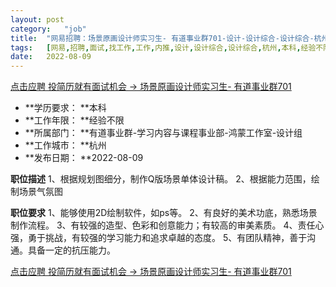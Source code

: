 ```yaml
---
layout:	post
category:	"job"
title:	"网易招聘：场景原画设计师实习生- 有道事业群701-设计-设计综合-设计综合-杭州本科经验不限"
tags:	[网易,招聘,面试,找工作,工作,内推,设计,设计综合,设计综合,杭州,本科,经验不限]
date:	2022-08-09
---
```


[点击应聘 投简历就有面试机会 -> 场景原画设计师实习生- 有道事业群701](http://mobile.bole.netease.com/bole/boleDetail?id=41944&employeeId=346f03c3cda5f04c&key=all)



- **学历要求： **本科
- **工作年限： **经验不限
- **所属部门： **有道事业群-学习内容与课程事业部-鸿蒙工作室-设计组
- **工作城市： **杭州
- **发布日期： **2022-08-09



**职位描述**
1、根据规划图细分，制作Q版场景单体设计稿。
2、根据能力范围，绘制场景气氛图




**职位要求**
1、能够使用2D绘制软件，如ps等。
2、有良好的美术功底，熟悉场景制作流程。
3、有较强的造型、色彩和创意能力；有较高的审美素质。
4、责任心强，勇于挑战，有较强的学习能力和追求卓越的态度。
5、有团队精神，善于沟通。具备一定的抗压能力。




[点击应聘 投简历就有面试机会 -> 场景原画设计师实习生- 有道事业群701](http://mobile.bole.netease.com/bole/boleDetail?id=41944&employeeId=346f03c3cda5f04c&key=all)